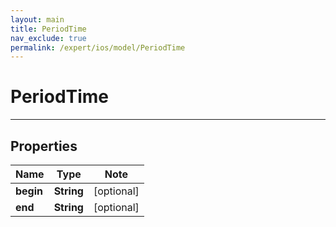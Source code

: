 ```yaml
---
layout: main
title: PeriodTime
nav_exclude: true
permalink: /expert/ios/model/PeriodTime
---
```


# PeriodTime

---

## Properties

Name | Type | Note
---- | ---- | ----
**begin** | **String** | [optional] 
**end** | **String** | [optional] 

